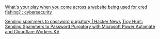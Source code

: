 
[What's your play when you come across a website being used for cred fishing? : cybersecurity](https://old.reddit.com/r/cybersecurity/comments/w806hl/whats_your_play_when_you_come_across_a_website)

[Sending spammers to password purgatory | Hacker News](https://news.ycombinator.com/item?id=32338186)
[Troy Hunt: Sending Spammers to Password Purgatory with Microsoft Power Automate and Cloudflare Workers KV](https://www.troyhunt.com/sending-spammers-to-password-purgatory-with-microsoft-power-automate-and-cloudflare-workers-kv/)
